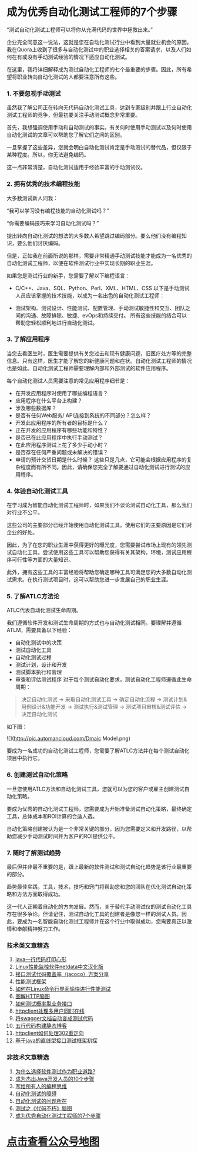 # 成为优秀自动化测试工程师的7个步骤



“测试自动化测试工程师可以将你从充满代码的世界中拯救出来。”

企业完全同意这一说法，这就是您在自动化测试行业中看到大量就业机会的原因。我在Quora上收到了很多与自动化测试中的职业选择相关的答案请求，以及人们如何在有或没有手动测试经验的情况下适应自动化测试。

在这里，我将详细解释成为测试自动化工程师的七个最重要的步骤。因此，所有希望将职业转向自动化测试的人都要注意所有这些。

### 1. 不要忽视手动测试
虽然我了解公司正在转向无代码自动化测试工具，达到专家级别并跟上行业自动化测试工程师的竞争，但最初要关注手动测试概念非常重要。

首先，我想强调使用手动和自动测试的事实。有关何时使用手动测试以及何时使用自动化测试的文章可以帮助您了解它们之间的区别。

一旦掌握了这些差异，您就会明白自动化测试肯定是手动测试的替代品，但仅限于某种程度。所以，你无法避免编码。

这一点非常清楚，自动化测试适用于经验丰富的手动测试仪。

### 2. 拥有优秀的技术编程技能
大多数测试新人问我：

“我可以学习没有编程技能的自动化测试吗？”

“你需要编码技巧来学习自动化测试吗？”

提出转向自动化测试的想法的大多数人希望跳过编码部分。要么他们没有编程知识，要么他们讨厌编码。

但是，正如我在前面所说的那样，需要非常精通手动测试技能才能成为一名优秀的自动化测试工程师，以便在软件测试行业中实现长期的职业生涯。

如果您是测试行业的新手，您需要了解以下编程语言：

- C/C++、Java、SQL、Python、Perl、XML、HTML、CSS
以下是手动测试人员应该掌握的技术技能，以成为一名出色的自动化测试工程师：

- 测试架构、测试设计、性能测试、配置管理、手动测试敏捷性和交互、团队之间的沟通、故障排除、敏捷、evOps和持续交付。
所有这些技能的结合可以帮助您轻松顺利地进行自动化测试。

### 3. 了解应用程序
当您去看医生时，医生需要提供有关您过去和现有健康问题，旧医疗处方等的完整信息。只有这样，医生才能了解您的新健康问题和症状。自动化测试工程师的情况也是如此。自动化测试工程师需要理解内部和外部测试的软件应用程序。

每个自动化测试人员需要注意的常见应用程序细节是：

- 在开发应用程序时使用了哪些编程语言？
- 应用程序在什么平台上构建？
- 涉及哪些数据库？
- 是否有任何Web服务/ API连接到系统的不同部分？怎么样？
- 开发此应用程序的所有者的目标是什么？
- 正在开发的应用程序有哪些功能和特性？
- 是否已在此应用程序中执行手动测试？
- 在此应用程序测试上花了多少手动小时？
- 是否存在任何严重问题或未解决的错误？
- 申请的预计交货日期是什么时候？
这些只是几点，它可能会根据应用程序的复杂程度而有所不同。因此，请确保您完全了解要通过自动化测试进行测试的应用程序。

### 4. 体验自动化测试工具
在学习成为智能自动化测试工程师时，如果我们不谈论测试自动化工具，那么我们对行业不公平。

这些公司的主要部分已经开始使用自动化测试工具。使用它们的主要原因是它们对企业的好处。

因此，为了在您的职业生涯中获得更好的曝光度，您需要尝试市场上现有的领先测试自动化工具。尝试使用这些工具可以帮助您获得有关其架构，环境，测试应用程序可行性等方面的大量知识。

此外，拥有这些工具的丰富经验将帮助您确定哪种工具可满足您的大多数自动化测试需求。在执行测试项目时，这可以帮助您进一步发展自己的职业生涯。

### 5. 了解ATLC方法论
ATLC代表自动化测试生命周期。

我们遵循软件开发和测试生命周期的方式也与自动化测试相同。要理解并遵循ATLM，需要具备以下经验：

- 自动化测试中的决策
- 测试自动化工具
- 自动化测试过程
- 测试计划，设计和开发
- 测试脚本执行和管理
- 审查和评估测试程序
对于每个测试自动化要求，测试自动化工程师遵循此生命周期：

> 决定自动化测试 -> 采取自动化测试工具 -> 确定自动化流程 -> 测试计划&用例设计&功能开发 -> 测试执行&测试管理 -> 测试项目审核&测试评估 -> 决定自动化测试

如下图：

![](http://pic.automancloud.com/Dmaic Model.png)


要成为一名成功的自动化测试工程师，您需要了解ATLC方法并在每个测试自动化项目中执行它。

### 6. 创建测试自动化策略
一旦您使用ATLC方法和自动化测试工具，您就可以为您的客户或雇主创建测试自动化策略。

要成为优秀的自动化测试工程师，您需要成为开始准备测试自动化策略，最终确定工具，总体成本和ROI计算的合适人选。

自动化策略创建被认为是一个非常关键的部分，因为您需要定义和开发路径，以帮助您减少手动测试时间并为客户的ROI提供公平。

### 7. 随时了解测试趋势
最后但并非最不重要的是，跟上最新的软件测试和测试自动化趋势是该行业最重要的部分。

趋势最佳实践，工具，技术，技巧和窍门将帮助您和您的团队在优化测试自动化策略和方法方面取得成功。

这一代人正朝着自动化的方向发展。然而，关于替代手动测试仪的测试自动化工具存在很多争论。但请记住，测试自动化工具的创建者是像您一样的测试人员。因此，要成为一名智能自动化测试工程师并在这个行业中取得成功，您需要真正以激情和奉献精神努力工作。

### 技术类文章精选

1. [java一行代码打印心形](https://mp.weixin.qq.com/s/QPSryoSbViVURpSa9QXtpg)
2. [Linux性能监控软件netdata中文汉化版](https://mp.weixin.qq.com/s/fdXtK-5WwKnxjLZdyg6-nA)
3. [接口测试代码覆盖率（jacoco）方案分享](https://mp.weixin.qq.com/s/D73Sq6NLjeRKN8aCpGLOjQ)
4. [性能测试框架](https://mp.weixin.qq.com/s/3_09j7-5ex35u30HQRyWug)
5. [如何在Linux命令行界面愉快进行性能测试](https://mp.weixin.qq.com/s/fwGqBe1SpA2V0lPfAOd04Q)
6. [图解HTTP脑图](https://mp.weixin.qq.com/s/100Vm8FVEuXs0x6rDGTipw)
7. [如何测试概率型业务接口](https://mp.weixin.qq.com/s/kUVffhjae3eYivrGqo6ZMg)
8. [httpclient处理多用户同时在线](https://mp.weixin.qq.com/s/Nuc30Fwy6-Qyr-Pc65t1_g)
9. [将swagger文档自动变成测试代码](https://mp.weixin.qq.com/s/SY8mVenj0zMe5b47GS9VSQ)
10. [五行代码构建静态博客](https://mp.weixin.qq.com/s/hZnimJOg5OqxRSDyFvuiiQ)
11. [httpclient如何处理302重定向](https://mp.weixin.qq.com/s/vg354AjPKhIZsnSu4GZjZg)
12. [基于java的直线型接口测试框架初探](https://mp.weixin.qq.com/s/xhg4exdb1G18-nG5E7exkQ)

### 非技术文章精选
1. [为什么选择软件测试作为职业道路?](https://mp.weixin.qq.com/s/o83wYvFUvy17kBPLDO609A)
2. [成为杰出Java开发人员的10个步骤](https://mp.weixin.qq.com/s/UCNOTSzzvTXwiUX6xpVlyA)
3. [写给所有人的编程思维](https://mp.weixin.qq.com/s/Oj33UCnYfbUgzsBzEm2GPQ)
4. [自动化测试的障碍](https://mp.weixin.qq.com/s/ZIV7uJp7DzVoKhWOh6lvRg)
5. [自动化测试的问题所在](https://mp.weixin.qq.com/s/BhvD7BnkBU8hDBsGUWok6g)
6. [测试之《代码不朽》脑图](https://mp.weixin.qq.com/s/2aGLK3knUiiSoex-kmi0GA)
7. [成为优秀自动化测试工程师的7个步骤](https://mp.weixin.qq.com/s/wdw1l4AZnPpdPBZZueCcnw)

# [点击查看公众号地图](https://mp.weixin.qq.com/s/CJJ2g-RqzfBsbCCYKKp5pQ)
